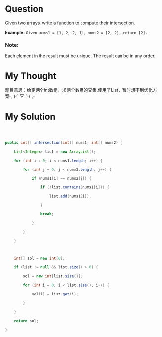 # Question

Given two arrays, write a function to compute their intersection.

**Example:**
`Given nums1 = [1, 2, 2, 1], nums2 = [2, 2], return [2].`

### Note:

Each element in the result must be unique.
The result can be in any order.

# My Thought

题目意思：给定两个int数组，求两个数组的交集.使用了List，暂时想不到优化方案╮(╯▽╰)╭



# My Solution

```java



public int[] intersection(int[] nums1, int[] nums2) {

    List<Integer> list = new ArrayList();

    for (int i = 0; i < nums1.length; i++) {

        for (int j = 0; j < nums2.length; j++) {

            if (nums1[i] == nums2[j]) {

                if (!list.contains(nums1[i])) {

                    list.add(nums1[i]);

                }

                break;

            }

        }

    }



    int[] sol = new int[0];

    if (list != null && list.size() > 0) {

        sol = new int[list.size()];

        for (int i = 0; i < list.size(); i++) {

            sol[i] = list.get(i);

        }

    }

    return sol;

}

```
